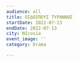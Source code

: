 ```yaml
---
audience: all
title: ΟΙΔΟΙΠΟΥΣ ΤΥΡΑΝΝΟΣ
startDate: 2022-07-13
endDate: 2022-07-13
city: NIcosia
event_image: ''
category: Drama

---
```

